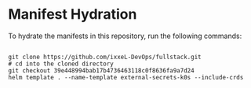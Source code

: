 
# Manifest Hydration

To hydrate the manifests in this repository, run the following commands:

```shell

git clone https://github.com/ixxeL-DevOps/fullstack.git
# cd into the cloned directory
git checkout 39e448994bab17b4736463118c0f8636fa9a7d24
helm template . --name-template external-secrets-k0s --include-crds
```